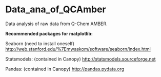 # Data_ana_of_QCAmber
Data analysis of raw data from Q-Chem AMBER.

**Recommended packages for matplotlib:**

Seaborn (need to install oneself)
http://web.stanford.edu/%7Emwaskom/software/seaborn/index.html

Statsmodels: (contained in Canopy)
http://statsmodels.sourceforge.net

Pandas: (contained in Canopy)
http://pandas.pydata.org

